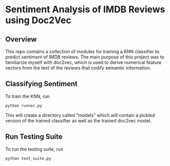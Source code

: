 # Sentiment Analysis of IMDB Reviews using Doc2Vec

## Overview

This repo contains a collection of modules for training a KNN classifier to predict sentiment of IMDB reviews. The main purpose of this project was to familiarize myself with doc2vec, which is used to derive numerical feature vectors from the text of the reviews that codify semantic information.

## Classifying Sentiment

To train the KNN, run
```
python runner.py
```
This will create a directory called "models" which will contain a pickled version of the trained classifier as well as the trained doc2vec model.

## Run Testing Suite

To run the testing suite, run
```
python test_suite.py
```
